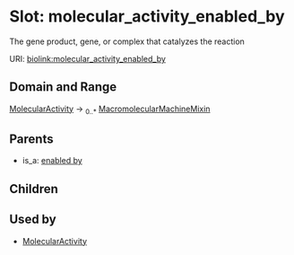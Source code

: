 
# Slot: molecular_activity_enabled_by


The gene product, gene, or complex that catalyzes the reaction

URI: [biolink:molecular_activity_enabled_by](https://w3id.org/biolink/vocab/molecular_activity_enabled_by)


## Domain and Range

[MolecularActivity](MolecularActivity.md) ->  <sub>0..*</sub> [MacromolecularMachineMixin](MacromolecularMachineMixin.md)

## Parents

 *  is_a: [enabled by](enabled_by.md)

## Children


## Used by

 * [MolecularActivity](MolecularActivity.md)
